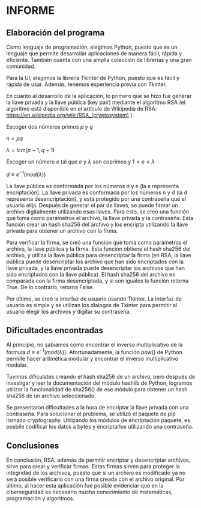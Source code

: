
# INFORME

## Elaboración del programa

Como lenguaje de programación, elegimos Python, puesto que es un lenguaje que permite desarrollar aplicaciones de manera fácil, rápida y eficiente. También cuenta con una amplia colección de librerias y una gran comunidad.

Para la UI, elegimos la librería Tkinter de Python, puesto que es fácil y rápida de usar. Además, tenemos experiencia previa con Tkinter. 

En cuanto al desarrollo de la aplicación, lo primero que se hizo fue generar la llave privada y la llave pública (key pair) mediante el algoritmo RSA (el algoritmo está disponible en el artículo de Wikipedia de RSA: https://en.wikipedia.org/wiki/RSA_(cryptosystem) ). 

Escoger dos números primos $p$ y $q$ 

$n = pq$

$λ = lcm(p -1, q - 1)$

Escoger un número $e$ tal que $e$ y  $λ$ son coprimos y $1 < e < λ$

$d ≡ e^{-1}(mod (λ))$

La llave pública es conformada por los números n y e (la e representa encriptación). La llave privada es conformada por los números n y d (la d representa desencriptación), y está protegido por una contraseña que el usuario elija. Después de generar el par de llaves, se puede firmar un archivo digitalmente utilizando esas llaves. Para esto, se creo una función que toma como parámetros el archivo, la llave privada y la contraseña. Esta función crear un hash sha256 del archivo y los encripta utilizando la llave privada para obtener un archivo con la firma.

Para verificar la firma, se creó una función que toma como parámetros el archivo, la llave pública y la firma. Esta función obtiene el hash sha256 del archivo, y utiliza la llave pública para desencriptar la firma (en RSA, la llave pública puede desencriptar los archivo que han sido encriptados con la llave privada, y la llave privada puede desencriptar los archivos que han sido encriptados con la llave pública). El hash sha256 del archivo es comparada con la firma desencriptada, y si son iguales la función retorna True. De lo contrario, retorna False.

Por último, se creó la interfaz de usuario usando Tkinter. La interfaz de usuario es simple y se utilizan los dialogos de Tkinter para permitir al usuario elegir los archivos y digitar su contraseña.

## Dificultades encontradas

Al principio, no sabíamos cómo encontrar el inverso multiplicativo de la fórmula $d ≡ e^{-1}(mod (λ))$. Afortunadamente, la función pow() de Python permite hacer aritmética modular y encontrar el inverso multiplicativo modular.

Tuvimos dificulates creando el hash sha256 de un archivo, pero después de investigar y leer la documentación del módulo hashlib de Python, logramos utilizar la funcionalidad de sha256() de ese módulo para obtener un hash sha256 de un archivo seleccionado.

Se presentaron dificultades a la hora de encriptar la llave privada con una contraseña. Para solucionar el problema, se utilizó el paquete de pip llamado cryptography. Utilizando los módulos de encriptación paquete, es posbile codificar los datos a bytes y encriptarlos utilizando una contraseña.

## Conclusiones

En conclusión, RSA, además de permitir encriptar y desencriptar archivos, sirve para crear y verificar firmas. Estas firmas sirven para proteger la integridad de los archivos, puesto que si un archivo es modificado ya no será posible verificarlo con una firma creada con el archivo original. Por último, al hacer esta aplicación fue posible evidenciar que en la ciberseguridad es necesario mucho conocimiento de matemáticas, programación y algoritmos.